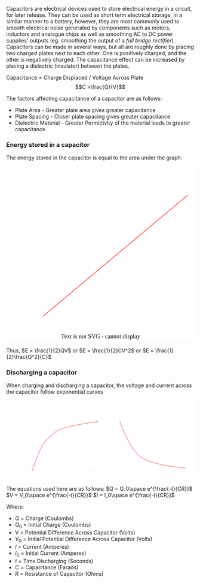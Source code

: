Capacitors are electrical devices used to store electrical energy in a circuit, for later release. They can be used as short term electrical storage, in a similar manner to a battery, however, they are most commonly used to smooth electrical noise generated by components such as motors, inductors and analogue chips as well as smoothing AC to DC power supplies' outputs (eg. smoothing the output of a *full bridge rectifier*).
Capacitors can be made in several ways, but all are roughly done by placing two charged plates next to each other. One is positively charged, and the other is negatively charged. The capacitance effect can be increased by placing a dielectric (insulator) between the plates.

Capacitance = Charge Displaced / Voltage Across Plate
$$C =\frac{Q}{V}$$

The factors affecting capacitance of a capacitor are as follows:
- Plate Area - Greater plate area gives greater capacitance
- Plate Spacing - Closer plate spacing gives greater capacitance
- Dielectric Material - Greater Permittivity of the material leads to greater capacitance

### Energy stored in a capacitor
The energy stored in the capacitor is equal to the area under the graph:

![Capacitor Energy](../Images/capacitorEnergy.drawio.svg)

Thus, $E = \frac{1}{2}QV$ or $E = \frac{1}{2}CV^2$ or $E = \frac{1}{2}\frac{Q^2}{C}$

### Discharging a capacitor
When charging and discharging a capacitor, the voltage and current across the capacitor follow exponential curves

![Charge On A Capacitor](../Images/CapacitorChargeDischarge.svg)

The equations used here are as follows:
$Q = Q_0\space e^{\frac{-t}{CR}}$
$V = V_0\space e^{\frac{-t}{CR}}$
$I = I_0\space e^{\frac{-t}{CR}}$

Where:
- $Q$ = Charge (Coulombs)
- $Q_0$ = Initial Charge (Coulombs)
- V = Potential Difference Across Capacitor (Volts)
- $V_0$ = Initial Potential Difference Across Capacitor (Volts)
- $I$ = Current (Amperes)
- $I_0$ = Initial Current (Amperes)
- $t$ = Time Discharging (Seconds)
- $C$ = Capacitance (Farads)
- $R$ = Resistance of Capacitor (Ohms)
